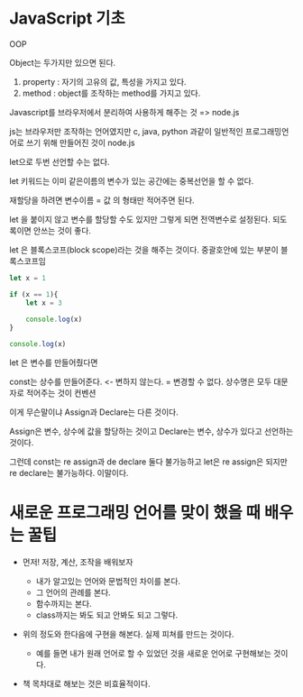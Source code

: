 # JavaScript 기초

OOP

Object는 두가지만 있으면 된다.

1. property : 자기의 고유의 값, 특성을 가지고 있다.
2. method : object를 조작하는 method를 가지고 있다.



Javascript를 브라우저에서 분리하여 사용하게 해주는 것 => node.js 

js는 브라우저만 조작하는 언어였지만 c, java, python 과같이 일반적인 프로그래밍언어로 쓰기 위해 만들어진 것이 node.js

let으로 두번 선언할 수는 없다.

let 키워드는 이미 같은이름의 변수가 있는 공간에는 중복선언을 할 수 없다.

재할당을 하려면 변수이름 = 값 의 형태만 적어주면 된다.

let 을 붙이지 않고 변수를 할당할 수도 있지만 그렇게 되면 전역변수로 설정된다. 되도록이면 안쓰는 것이 좋다.

let 은 블록스코프(block scope)라는 것을 해주는 것이다. 중괄호안에 있는 부분이 블록스코프임

```js
let x = 1

if (x == 1){
    let x = 3
    
    console.log(x)
}

console.log(x)
```

let 은 변수를 만들어줬다면

const는 상수를 만들어준다. <- 변하지 않는다. = 변경할 수 없다. 상수명은 모두 대문자로 적어주는 것이 컨벤션

이게 무슨말이냐 Assign과 Declare는 다른 것이다. 

Assign은 변수, 상수에 값을 할당하는 것이고 Declare는 변수, 상수가 있다고 선언하는 것이다.

그런데 const는 re assign과 de declare 둘다 불가능하고 let은 re assign은 되지만 re declare는 불가능하다. 이말이다.





# 새로운 프로그래밍 언어를 맞이 했을 때 배우는 꿀팁

- 먼저! 저장, 계산, 조작을 배워보자
  - 내가 알고있는 언어와 문법적인 차이를 본다.
  - 그 언어의 관례를 본다.
  - 함수까지는 본다.
  - class까지는 봐도 되고 안봐도 되고 그렇다.





- 위의 정도와 한다음에 구현을 해본다. 실제 피쳐를 만드는 것이다.
  - 예를 들면 내가 원래 언어로 할 수 있었던 것을 새로운 언어로 구현해보는 것이다.
- 책 목차대로 해보는 것은 비효율적이다.